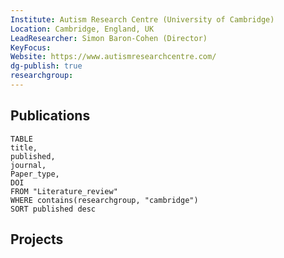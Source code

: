 ```yaml
---
Institute: Autism Research Centre (University of Cambridge)
Location: Cambridge, England, UK
LeadResearcher: Simon Baron-Cohen (Director)
KeyFocus:
Website: https://www.autismresearchcentre.com/
dg-publish: true
researchgroup:
---
```


## Publications

```dataview 
TABLE
title, 
published,
journal,
Paper_type,
DOI
FROM "Literature_review"
WHERE contains(researchgroup, "cambridge")
SORT published desc 
```

## Projects